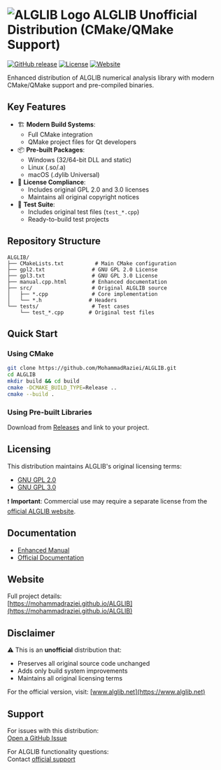 # ![ALGLIB Logo](https://www.alglib.net/img/logo_3cubes_small.png) ALGLIB Unofficial Distribution (CMake/QMake Support)

[![GitHub release](https://img.shields.io/github/v/release/MohammadRaziei/ALGLIB)](https://github.com/MohammadRaziei/ALGLIB/releases)
[![License](https://img.shields.io/badge/license-GPL_2.0%2FGPL_3.0-orange)](./gpl2.txt)
[![Website](https://img.shields.io/badge/website-online-brightgreen)](https://mohammadraziei.github.io/ALGLIB)

Enhanced distribution of ALGLIB numerical analysis library with modern CMake/QMake support and pre-compiled binaries.

## Key Features

- 🏗 **Modern Build Systems**:
  - Full CMake integration
  - QMake project files for Qt developers
- 📦 **Pre-built Packages**:
  - Windows (32/64-bit DLL and static)
  - Linux (.so/.a)
  - macOS (.dylib Universal)
- 📜 **License Compliance**:
  - Includes original GPL 2.0 and 3.0 licenses
  - Maintains all original copyright notices
- 🧪 **Test Suite**:
  - Includes original test files (`test_*.cpp`)
  - Ready-to-build test projects

## Repository Structure

```
ALGLIB/
├── CMakeLists.txt          # Main CMake configuration
├── gpl2.txt               # GNU GPL 2.0 License
├── gpl3.txt               # GNU GPL 3.0 License
├── manual.cpp.html        # Enhanced documentation
├── src/                   # Original ALGLIB source
│   ├── *.cpp              # Core implementation
│   └── *.h               # Headers
└── tests/                 # Test cases
    └── test_*.cpp        # Original test files
```

## Quick Start

### Using CMake

```bash
git clone https://github.com/MohammadRaziei/ALGLIB.git
cd ALGLIB
mkdir build && cd build
cmake -DCMAKE_BUILD_TYPE=Release ..
cmake --build .
```

### Using Pre-built Libraries

Download from [Releases](https://github.com/MohammadRaziei/ALGLIB/releases) and link to your project.

## Licensing

This distribution maintains ALGLIB's original licensing terms:
- [GNU GPL 2.0](./gpl2.txt)
- [GNU GPL 3.0](./gpl3.txt)

❗ **Important**: Commercial use may require a separate license from the [official ALGLIB website](https://www.alglib.net).

## Documentation

- [Enhanced Manual](./manual.cpp.html)
- [Official Documentation](https://www.alglib.net/docs.php)

## Website

Full project details:  
[https://mohammadraziei.github.io/ALGLIB](https://mohammadraziei.github.io/ALGLIB)

## Disclaimer

⚠️ This is an **unofficial** distribution that:
- Preserves all original source code unchanged
- Adds only build system improvements
- Maintains all original licensing terms

For the official version, visit: [www.alglib.net](https://www.alglib.net)

## Support

For issues with this distribution:  
[Open a GitHub Issue](https://github.com/MohammadRaziei/ALGLIB/issues)

For ALGLIB functionality questions:  
Contact [official support](https://www.alglib.net)
